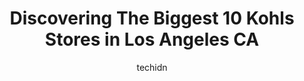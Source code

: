 ---
layout: ampstory
image: https://i0.wp.com/www.depkes.org/wp-content/uploads/2023/06/kohls-0-in-los-angeles-ca-1685964985.jpeg?resize=640,853
author: techidn
featured: false
description: Discover the impressive array of Kohls options in Los Angeles CA, where you can find 10 of the largest Kohls establishments in the area. From renowned classics to hidden gems, Los Angeles CA
title: Discovering The Biggest 10 Kohls Stores in Los Angeles CA
cover:
   title: Discovering The Biggest 10 Kohls Stores in Los Angeles CA
   subtitle: Rickpate
   background: https://www.depkes.org/wp-content/uploads/2023/06/kohls-0-in-los-angeles-ca-1685964985.jpeg

pages: 
 - layout: thirds
   top: <h1>#1 Kohls</h1>
   bottom: "<p>I wanted to return something to Amazon so I had to go to Kohls to return it. I really like the store they have really cool stuff very nice rainy, dreary, clean The peo</p>"
   background: https://www.depkes.org/wp-content/uploads/2023/06/kohls-1-in-los-angeles-ca-1685964985.jpeg
   backgroundblur: true
 - layout: thirds
   top: <h1>#2 Kohls</h1>
   bottom: "<p>8739 S Sepulveda Blvd, Westchester, CA 90045, United States</p>"
   background: https://www.depkes.org/wp-content/uploads/2023/06/kohls-2-in-los-angeles-ca-1685964986.jpeg
   cta:
      link: https://www.depkes.org/blog/discovering-the-biggest-10-kohls-stores-in-los-angeles-ca/
      text: Discovering The Biggest 10 Kohls Stores in Los Angeles CA
 - layout: thirds
   top: <h1>#3 Kohls</h1>
   bottom: "<p>8501 Laurel Canyon Blvd, Sun Valley, CA 91352, United States</p>"
   background: https://www.depkes.org/wp-content/uploads/2023/06/kohls-3-in-los-angeles-ca-1685964986.jpeg
   cta:
      link: https://www.depkes.org/blog/discovering-the-biggest-10-kohls-stores-in-los-angeles-ca/
      text: Discovering The Biggest 10 Kohls Stores in Los Angeles CA
 - layout: thirds
   top: <h1>#4 Kohls</h1>
   bottom: "<p>300 Stonewood St, Downey, CA 90241, United States</p>"
   background: https://images.unsplash.com/photo-1549241520-425e3dfc01cb?ixlib=rb-4.0.3&ixid=MnwxMjA3fDB8MHxwaG90by1wYWdlfHx8fGVufDB8fHx8&auto=format&fit=crop&w=640&h=853&q=80
   cta:
      link: https://www.depkes.org/blog/discovering-the-biggest-10-kohls-stores-in-los-angeles-ca/
      text: Discovering The Biggest 10 Kohls Stores in Los Angeles CA
 - layout: thirds
   top: <h1>#5 Kohls</h1>
   bottom: "<p>8800 Corbin Ave, Northridge, CA 91324, United States</p>"
   background: https://images.unsplash.com/photo-1553949345-eb786bb3f7ba?ixlib=rb-4.0.3&ixid=MnwxMjA3fDB8MHxwaG90by1wYWdlfHx8fGVufDB8fHx8&auto=format&fit=crop&w=640&h=853&q=80
   cta:
      link: https://www.depkes.org/blog/discovering-the-biggest-10-kohls-stores-in-los-angeles-ca/
      text: Discovering The Biggest 10 Kohls Stores in Los Angeles CA
 - layout: thirds
   top: <h1>#6 Kohls</h1>
   bottom: "<p>1799 Hawthorne Blvd, Redondo Beach, CA 90278, United States</p>"
   background: https://images.unsplash.com/photo-1618556658017-fd9c732d1360?ixlib=rb-4.0.3&ixid=MnwxMjA3fDB8MHxwaG90by1wYWdlfHx8fGVufDB8fHx8&auto=format&fit=crop&w=640&h=853&q=80
   cta:
      link: https://www.depkes.org/blog/discovering-the-biggest-10-kohls-stores-in-los-angeles-ca/
      text: Discovering The Biggest 10 Kohls Stores in Los Angeles CA
 - layout: thirds
   top: <h1>#7 Kohls</h1>
   bottom: "<p>25375 Crenshaw Blvd, Torrance, CA 90505, United States</p>"
   background: https://images.unsplash.com/photo-1546497974-b213c9efb599?ixlib=rb-4.0.3&ixid=MnwxMjA3fDB8MHxwaG90by1wYWdlfHx8fGVufDB8fHx8&auto=format&fit=crop&w=640&h=853&q=80
   cta:
      link: https://www.depkes.org/blog/discovering-the-biggest-10-kohls-stores-in-los-angeles-ca/
      text: Discovering The Biggest 10 Kohls Stores in Los Angeles CA
 - layout: thirds
   middle: Continue reading...
   background: https://images.unsplash.com/photo-1613843873231-1447db182f97?ixlib=rb-4.0.3&ixid=MnwxMjA3fDB8MHxwaG90by1wYWdlfHx8fGVufDB8fHx8&auto=format&fit=crop&w=640&h=853&q=80
   cta:
      link: https://www.depkes.org/blog/discovering-the-biggest-10-kohls-stores-in-los-angeles-ca/
      text: Discovering The Biggest 10 Kohls Stores in Los Angeles CA
      
---